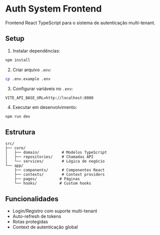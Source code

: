 # Auth System Frontend

Frontend React TypeScript para o sistema de autenticação multi-tenant.

## Setup

1. Instalar dependências:
```bash
npm install
```

2. Criar arquivo `.env`:
```bash
cp .env.example .env
```

3. Configurar variáveis no `.env`:
```
VITE_API_BASE_URL=http://localhost:8080
```

4. Executar em desenvolvimento:
```bash
npm run dev
```

## Estrutura

```
src/
├── core/
│   ├── domain/          # Modelos TypeScript
│   ├── repositories/    # Chamadas API
│   └── services/        # Lógica de negócio
└── app/
    ├── components/      # Componentes React
    ├── contexts/        # Context providers
    ├── pages/          # Páginas
    └── hooks/          # Custom hooks
```

## Funcionalidades

- Login/Registro com suporte multi-tenant
- Auto-refresh de tokens
- Rotas protegidas
- Context de autenticação global
